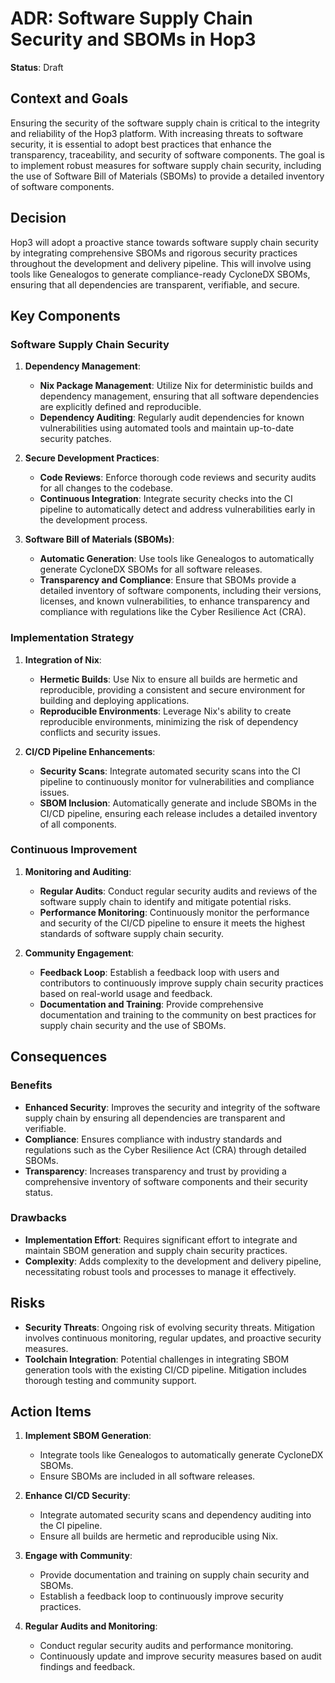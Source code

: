 # ADR: Software Supply Chain Security and SBOMs in Hop3

**Status**: Draft

## Context and Goals

Ensuring the security of the software supply chain is critical to the integrity and reliability of the Hop3 platform. With increasing threats to software security, it is essential to adopt best practices that enhance the transparency, traceability, and security of software components. The goal is to implement robust measures for software supply chain security, including the use of Software Bill of Materials (SBOMs) to provide a detailed inventory of software components.

## Decision

Hop3 will adopt a proactive stance towards software supply chain security by integrating comprehensive SBOMs and rigorous security practices throughout the development and delivery pipeline. This will involve using tools like Genealogos to generate compliance-ready CycloneDX SBOMs, ensuring that all dependencies are transparent, verifiable, and secure.

## Key Components

### Software Supply Chain Security

1. **Dependency Management**:
   - **Nix Package Management**: Utilize Nix for deterministic builds and dependency management, ensuring that all software dependencies are explicitly defined and reproducible.
   - **Dependency Auditing**: Regularly audit dependencies for known vulnerabilities using automated tools and maintain up-to-date security patches.

2. **Secure Development Practices**:
   - **Code Reviews**: Enforce thorough code reviews and security audits for all changes to the codebase.
   - **Continuous Integration**: Integrate security checks into the CI pipeline to automatically detect and address vulnerabilities early in the development process.

3. **Software Bill of Materials (SBOMs)**:
   - **Automatic Generation**: Use tools like Genealogos to automatically generate CycloneDX SBOMs for all software releases.
   - **Transparency and Compliance**: Ensure that SBOMs provide a detailed inventory of software components, including their versions, licenses, and known vulnerabilities, to enhance transparency and compliance with regulations like the Cyber Resilience Act (CRA).

### Implementation Strategy

1. **Integration of Nix**:
   - **Hermetic Builds**: Use Nix to ensure all builds are hermetic and reproducible, providing a consistent and secure environment for building and deploying applications.
   - **Reproducible Environments**: Leverage Nix's ability to create reproducible environments, minimizing the risk of dependency conflicts and security issues.

2. **CI/CD Pipeline Enhancements**:
   - **Security Scans**: Integrate automated security scans into the CI pipeline to continuously monitor for vulnerabilities and compliance issues.
   - **SBOM Inclusion**: Automatically generate and include SBOMs in the CI/CD pipeline, ensuring each release includes a detailed inventory of all components.

### Continuous Improvement

1. **Monitoring and Auditing**:
   - **Regular Audits**: Conduct regular security audits and reviews of the software supply chain to identify and mitigate potential risks.
   - **Performance Monitoring**: Continuously monitor the performance and security of the CI/CD pipeline to ensure it meets the highest standards of software supply chain security.

2. **Community Engagement**:
   - **Feedback Loop**: Establish a feedback loop with users and contributors to continuously improve supply chain security practices based on real-world usage and feedback.
   - **Documentation and Training**: Provide comprehensive documentation and training to the community on best practices for supply chain security and the use of SBOMs.

## Consequences

### Benefits

- **Enhanced Security**: Improves the security and integrity of the software supply chain by ensuring all dependencies are transparent and verifiable.
- **Compliance**: Ensures compliance with industry standards and regulations such as the Cyber Resilience Act (CRA) through detailed SBOMs.
- **Transparency**: Increases transparency and trust by providing a comprehensive inventory of software components and their security status.

### Drawbacks

- **Implementation Effort**: Requires significant effort to integrate and maintain SBOM generation and supply chain security practices.
- **Complexity**: Adds complexity to the development and delivery pipeline, necessitating robust tools and processes to manage it effectively.

## Risks

- **Security Threats**: Ongoing risk of evolving security threats. Mitigation involves continuous monitoring, regular updates, and proactive security measures.
- **Toolchain Integration**: Potential challenges in integrating SBOM generation tools with the existing CI/CD pipeline. Mitigation includes thorough testing and community support.

## Action Items

1. **Implement SBOM Generation**:
   - Integrate tools like Genealogos to automatically generate CycloneDX SBOMs.
   - Ensure SBOMs are included in all software releases.

2. **Enhance CI/CD Security**:
   - Integrate automated security scans and dependency auditing into the CI pipeline.
   - Ensure all builds are hermetic and reproducible using Nix.

3. **Engage with Community**:
   - Provide documentation and training on supply chain security and SBOMs.
   - Establish a feedback loop to continuously improve security practices.

4. **Regular Audits and Monitoring**:
   - Conduct regular security audits and performance monitoring.
   - Continuously update and improve security measures based on audit findings and feedback.
